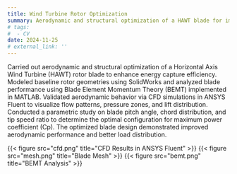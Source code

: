 ```yaml
---
title: Wind Turbine Rotor Optimization
summary: Aerodynamic and structural optimization of a HAWT blade for improved energy efficiency.
# tags:
#  - CV
date: 2024-11-25
# external_link: ''
---
```


Carried out aerodynamic and structural optimization of a Horizontal Axis Wind Turbine (HAWT) rotor blade to enhance energy capture efficiency. Modeled baseline rotor geometries using SolidWorks and analyzed blade performance using Blade Element Momentum Theory (BEMT) implemented in MATLAB. Validated aerodynamic behavior via CFD simulations in ANSYS Fluent to visualize flow patterns, pressure zones, and lift distribution. Conducted a parametric study on blade pitch angle, chord distribution, and tip speed ratio to determine the optimal configuration for maximum power coefficient (Cp). The optimized blade design demonstrated improved aerodynamic performance and better load distribution.

{{< figure src="cfd.png" title="CFD Results in ANSYS Fluent" >}}
{{< figure src="mesh.png" title="Blade Mesh" >}}
{{< figure src="bemt.png" title="BEMT Analysis" >}}